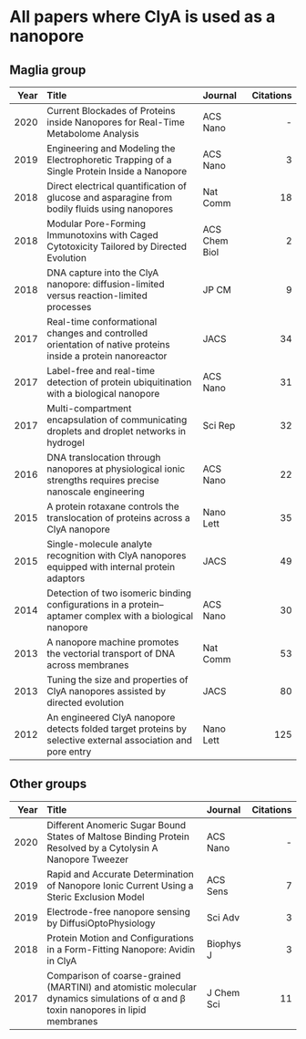 # All papers where ClyA is used as a nanopore

## Maglia group

| Year  | Title  | Journal  | Citations |
|------:|:-------|:---------|----------:|
2020    | Current Blockades of Proteins inside Nanopores for Real-Time Metabolome Analysis                            | ACS Nano       | -
2019    | Engineering and Modeling the Electrophoretic Trapping of a Single Protein Inside a Nanopore                 | ACS Nano       | 3
2018    | Direct electrical quantification of glucose and asparagine from bodily fluids using nanopores               | Nat Comm       | 18
2018    | Modular Pore-Forming Immunotoxins with Caged Cytotoxicity Tailored by Directed Evolution                    | ACS Chem Biol  | 2
2018    | DNA capture into the ClyA nanopore: diffusion-limited versus reaction-limited processes                     | JP CM          | 9
2017    | Real-time conformational changes and controlled orientation of native proteins inside a protein nanoreactor | JACS           | 34
2017    | Label-free and real-time detection of protein ubiquitination with a biological nanopore                     | ACS Nano       | 31
2017    | Multi-compartment encapsulation of communicating droplets and droplet networks in hydrogel                  | Sci Rep        | 32
2016    | DNA translocation through nanopores at physiological ionic strengths requires precise nanoscale engineering | ACS Nano       | 22
2015    | A protein rotaxane controls the translocation of proteins across a ClyA nanopore                            | Nano Lett      | 35
2015    | Single-molecule analyte recognition with ClyA nanopores equipped with internal protein adaptors             | JACS           | 49
2014    | Detection of two isomeric binding configurations in a protein–aptamer complex with a biological nanopore    | ACS Nano       | 30
2013    | A nanopore machine promotes the vectorial transport of DNA across membranes                                 | Nat Comm       | 53
2013    | Tuning the size and properties of ClyA nanopores assisted by directed evolution                             | JACS           | 80
2012    | An engineered ClyA nanopore detects folded target proteins by selective external association and pore entry | Nano Lett      | 125

## Other groups

| Year  | Title  | Journal  | Citations |
|------:|:-------|:---------|----------:|
2020    | Different Anomeric Sugar Bound States of Maltose Binding Protein Resolved by a Cytolysin A Nanopore Tweezer                    | ACS Nano        | -
2019    | Rapid and Accurate Determination of Nanopore Ionic Current Using a Steric Exclusion Model                   | ACS Sens       | 7
2019    | Electrode-free nanopore sensing by DiffusiOptoPhysiology                                                    | Sci Adv        | 3
2018    | Protein Motion and Configurations in a Form-Fitting Nanopore: Avidin in ClyA                                | Biophys J          | 3
2017    | Comparison of coarse-grained (MARTINI) and atomistic molecular dynamics simulations of α and β toxin nanopores in lipid membranes | J Chem Sci | 11